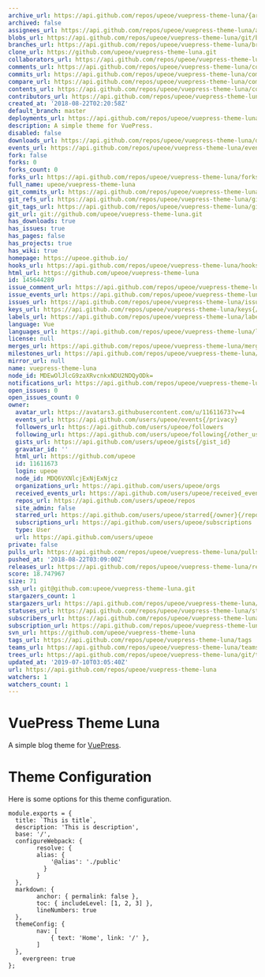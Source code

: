 ```yaml
---
archive_url: https://api.github.com/repos/upeoe/vuepress-theme-luna/{archive_format}{/ref}
archived: false
assignees_url: https://api.github.com/repos/upeoe/vuepress-theme-luna/assignees{/user}
blobs_url: https://api.github.com/repos/upeoe/vuepress-theme-luna/git/blobs{/sha}
branches_url: https://api.github.com/repos/upeoe/vuepress-theme-luna/branches{/branch}
clone_url: https://github.com/upeoe/vuepress-theme-luna.git
collaborators_url: https://api.github.com/repos/upeoe/vuepress-theme-luna/collaborators{/collaborator}
comments_url: https://api.github.com/repos/upeoe/vuepress-theme-luna/comments{/number}
commits_url: https://api.github.com/repos/upeoe/vuepress-theme-luna/commits{/sha}
compare_url: https://api.github.com/repos/upeoe/vuepress-theme-luna/compare/{base}...{head}
contents_url: https://api.github.com/repos/upeoe/vuepress-theme-luna/contents/{+path}
contributors_url: https://api.github.com/repos/upeoe/vuepress-theme-luna/contributors
created_at: '2018-08-22T02:20:58Z'
default_branch: master
deployments_url: https://api.github.com/repos/upeoe/vuepress-theme-luna/deployments
description: A simple theme for VuePress.
disabled: false
downloads_url: https://api.github.com/repos/upeoe/vuepress-theme-luna/downloads
events_url: https://api.github.com/repos/upeoe/vuepress-theme-luna/events
fork: false
forks: 0
forks_count: 0
forks_url: https://api.github.com/repos/upeoe/vuepress-theme-luna/forks
full_name: upeoe/vuepress-theme-luna
git_commits_url: https://api.github.com/repos/upeoe/vuepress-theme-luna/git/commits{/sha}
git_refs_url: https://api.github.com/repos/upeoe/vuepress-theme-luna/git/refs{/sha}
git_tags_url: https://api.github.com/repos/upeoe/vuepress-theme-luna/git/tags{/sha}
git_url: git://github.com/upeoe/vuepress-theme-luna.git
has_downloads: true
has_issues: true
has_pages: false
has_projects: true
has_wiki: true
homepage: https://upeoe.github.io/
hooks_url: https://api.github.com/repos/upeoe/vuepress-theme-luna/hooks
html_url: https://github.com/upeoe/vuepress-theme-luna
id: 145644289
issue_comment_url: https://api.github.com/repos/upeoe/vuepress-theme-luna/issues/comments{/number}
issue_events_url: https://api.github.com/repos/upeoe/vuepress-theme-luna/issues/events{/number}
issues_url: https://api.github.com/repos/upeoe/vuepress-theme-luna/issues{/number}
keys_url: https://api.github.com/repos/upeoe/vuepress-theme-luna/keys{/key_id}
labels_url: https://api.github.com/repos/upeoe/vuepress-theme-luna/labels{/name}
language: Vue
languages_url: https://api.github.com/repos/upeoe/vuepress-theme-luna/languages
license: null
merges_url: https://api.github.com/repos/upeoe/vuepress-theme-luna/merges
milestones_url: https://api.github.com/repos/upeoe/vuepress-theme-luna/milestones{/number}
mirror_url: null
name: vuepress-theme-luna
node_id: MDEwOlJlcG9zaXRvcnkxNDU2NDQyODk=
notifications_url: https://api.github.com/repos/upeoe/vuepress-theme-luna/notifications{?since,all,participating}
open_issues: 0
open_issues_count: 0
owner:
  avatar_url: https://avatars3.githubusercontent.com/u/11611673?v=4
  events_url: https://api.github.com/users/upeoe/events{/privacy}
  followers_url: https://api.github.com/users/upeoe/followers
  following_url: https://api.github.com/users/upeoe/following{/other_user}
  gists_url: https://api.github.com/users/upeoe/gists{/gist_id}
  gravatar_id: ''
  html_url: https://github.com/upeoe
  id: 11611673
  login: upeoe
  node_id: MDQ6VXNlcjExNjExNjcz
  organizations_url: https://api.github.com/users/upeoe/orgs
  received_events_url: https://api.github.com/users/upeoe/received_events
  repos_url: https://api.github.com/users/upeoe/repos
  site_admin: false
  starred_url: https://api.github.com/users/upeoe/starred{/owner}{/repo}
  subscriptions_url: https://api.github.com/users/upeoe/subscriptions
  type: User
  url: https://api.github.com/users/upeoe
private: false
pulls_url: https://api.github.com/repos/upeoe/vuepress-theme-luna/pulls{/number}
pushed_at: '2018-08-22T03:09:00Z'
releases_url: https://api.github.com/repos/upeoe/vuepress-theme-luna/releases{/id}
score: 18.747967
size: 71
ssh_url: git@github.com:upeoe/vuepress-theme-luna.git
stargazers_count: 1
stargazers_url: https://api.github.com/repos/upeoe/vuepress-theme-luna/stargazers
statuses_url: https://api.github.com/repos/upeoe/vuepress-theme-luna/statuses/{sha}
subscribers_url: https://api.github.com/repos/upeoe/vuepress-theme-luna/subscribers
subscription_url: https://api.github.com/repos/upeoe/vuepress-theme-luna/subscription
svn_url: https://github.com/upeoe/vuepress-theme-luna
tags_url: https://api.github.com/repos/upeoe/vuepress-theme-luna/tags
teams_url: https://api.github.com/repos/upeoe/vuepress-theme-luna/teams
trees_url: https://api.github.com/repos/upeoe/vuepress-theme-luna/git/trees{/sha}
updated_at: '2019-07-10T03:05:40Z'
url: https://api.github.com/repos/upeoe/vuepress-theme-luna
watchers: 1
watchers_count: 1
---
```

# VuePress Theme Luna

A simple blog theme for [VuePress](https://github.com/vuejs/vuepress).

# Theme Configuration

Here is some options for this theme configuration.

```
module.exports = {
  title: `This is title`,
  description: 'This is description',
  base: '/',
  configureWebpack: {
		resolve: {
	  	alias: {
			'@alias': './public'
		  }
		}
  },
  markdown: {
		anchor: { permalink: false },
		toc: { includeLevel: [1, 2, 3] },
		lineNumbers: true
  },
  themeConfig: {
		nav: [
			{ text: 'Home', link: '/' },
		]
  },
	evergreen: true
};
```


    





